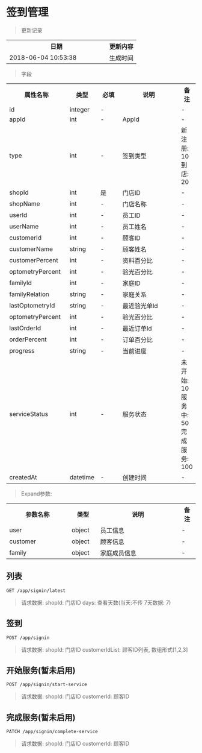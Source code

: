 # 签到管理

> 更新记录

<table>
    <tr>
        <th style="width:250px;">日期</th>
        <th>更新内容</th>
    </tr>
    <tr>
        <td>2018-06-04 10:53:38</td>
        <td>生成时间</td>
    </tr>
</table>

> 字段

<table>
    <tr>
        <th style="width:150px;">属性名称</th>
        <th style="width:60px;">类型</th>
        <th style="width:60px;">必填</th>
        <th style="width:200px;">说明</th>
        <th>备注</th>
    </tr>
    <tr>
        <td>id</td>
        <td>integer</td>
        <td>-</td>
        <td></td>
        <td>-</td>
    </tr>
    <tr>
        <td>appId</td>
        <td>int</td>
        <td>-</td>
        <td>AppId</td>
        <td>-</td>
    </tr>
    <tr>
        <td>type</td>
        <td>int</td>
        <td>-</td>
        <td>签到类型</td>
        <td>新注册: 10 到店: 20</td>
    </tr>
    <tr>
        <td>shopId</td>
        <td>int</td>
        <td>是</td>
        <td>门店ID</td>
        <td>-</td>
    </tr>
    <tr>
        <td>shopName</td>
        <td>int</td>
        <td>-</td>
        <td>门店名称</td>
        <td>-</td>
    </tr>
    <tr>
        <td>userId</td>
        <td>int</td>
        <td>-</td>
        <td>员工ID</td>
        <td>-</td>
    </tr>
    <tr>
        <td>userName</td>
        <td>int</td>
        <td>-</td>
        <td>员工姓名</td>
        <td>-</td>
    </tr>
    <tr>
        <td>customerId</td>
        <td>int</td>
        <td>-</td>
        <td>顾客ID</td>
        <td>-</td>
    </tr>
    <tr>
        <td>customerName</td>
        <td>string</td>
        <td>-</td>
        <td>顾客姓名</td>
        <td>-</td>
    </tr>
    <tr>
        <td>customerPercent</td>
        <td>int</td>
        <td>-</td>
        <td>资料百分比</td>
        <td>-</td>
    </tr>
    <tr>
        <td>optometryPercent</td>
        <td>int</td>
        <td>-</td>
        <td>验光百分比</td>
        <td>-</td>
    </tr>
    <tr>
        <td>familyId</td>
        <td>int</td>
        <td>-</td>
        <td>家庭ID</td>
        <td>-</td>
    </tr>
    <tr>
        <td>familyRelation</td>
        <td>string</td>
        <td>-</td>
        <td>家庭关系</td>
        <td>-</td>
    </tr>
    <tr>
        <td>lastOptometryId</td>
        <td>string</td>
        <td>-</td>
        <td>最近验光单Id</td>
        <td>-</td>
    </tr>
    <tr>
        <td>optometryPercent</td>
        <td>int</td>
        <td>-</td>
        <td>验光百分比</td>
        <td>-</td>
    </tr>
    <tr>
        <td>lastOrderId</td>
        <td>int</td>
        <td>-</td>
        <td>最近订单Id</td>
        <td>-</td>
    </tr>
    <tr>
        <td>orderPercent</td>
        <td>int</td>
        <td>-</td>
        <td>订单百分比</td>
        <td>-</td>
    </tr>
    <tr>
        <td>progress</td>
        <td>string</td>
        <td>-</td>
        <td>当前进度</td>
        <td>-</td>
    </tr>
    <tr>
        <td>serviceStatus</td>
        <td>int</td>
        <td>-</td>
        <td>服务状态</td>
        <td>未开始: 10  服务中: 50 完成服务: 100</td>
    </tr>    
    <tr>
        <td>createdAt</td>
        <td>datetime</td>
        <td>-</td>
        <td>创建时间</td>
        <td>-</td>
    </tr> 
</table>

> Expand参数:

<table>
    <tr>
        <th style="width:150px;">参数名称</th>
        <th style="width:60px;">类型</th>
        <th style="width:200px;">说明</th>
        <th>备注</th>
    </tr>
    <tr>
        <td>user</td>
        <td>object</td>
        <td>员工信息</td>
        <td>-</td>
    </tr>
    <tr>
        <td>customer</td>
        <td>object</td>
        <td>顾客信息</td>
        <td>-</td>
    </tr>
    <tr>
        <td>family</td>
        <td>object</td>
        <td>家庭成员信息</td>
        <td>-</td>
    </tr>
</table>

## 列表

```
GET /app/signin/latest
```

> 请求数据: shopId: 门店ID days: 查看天数(当天:不传 7天数据: 7)

## 签到

```
POST /app/signin
```

> 请求数据: shopId: 门店ID customerIdList: 顾客ID列表, 数组形式[1,2,3]


## 开始服务(暂未启用)

```
POST /app/signin/start-service
```

> 请求数据: shopId: 门店ID customerId: 顾客ID

## 完成服务(暂未启用)

```
PATCH /app/signin/complete-service
```

> 请求数据: shopId: 门店ID customerId: 顾客ID

